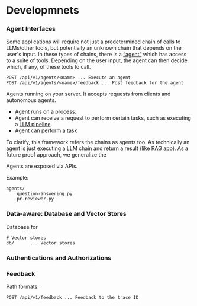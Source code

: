 # Developmnets

### Agent Interfaces

Some applications will require not just a predetermined chain of calls to LLMs/other tools, but potentially an unknown chain that depends on the user's input. In these types of chains, there is a [“agent”](https://docs.langchain.com/docs/components/agents/) which has access to a suite of tools. Depending on the user input, the agent can then decide which, if any, of these tools to call.

```
POST /api/v1/agents/<name> ... Execute an agent
POST /api/v1/agents/<name>/feedback ... Post feedback for the agent
```

Agents running on your server. It accepts requests from clients and autonomous agents.

- Agent runs on a process.
- Agent can receive a request to perform certain tasks, such as executing a [LLM pipeline](#pipelines-and-chains).
- Agent can perform a task 

To clarify, this framework refers the chains as agents too. As technically an agent is just executing a LLM chain and return a result (like RAG app).
As a future proof approach, we generalize the 

Agents are exposed via APIs.

Example:

```
agents/
    question-answering.py
    pr-reviewer.py
```

### Data-aware: Database and Vector Stores

Database for 

```
# Vector stores
db/      ... Vector stores
```

### Authentications and Authorizations

### Feedback

Path formats:

```
POST /api/v1/feedback ... Feedback to the trace ID
```
